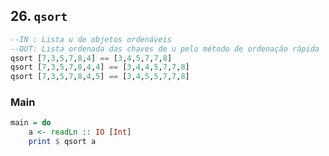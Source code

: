 ## 26. `qsort`
```hs
--IN : Lista u de objetos ordenáveis
--OUT: Lista ordenada das chaves de u pelo método de ordenação rápida
qsort [7,3,5,7,8,4] == [3,4,5,7,7,8]
qsort [7,3,5,7,8,4,4] == [3,4,4,5,7,7,8]
qsort [7,3,5,7,8,4,5] == [3,4,5,5,7,7,8]
```


<!--MAIN_BEGIN-->
### Main
```hs
main = do
    a <- readLn :: IO [Int]
    print $ qsort a

```
<!--MAIN_END-->
